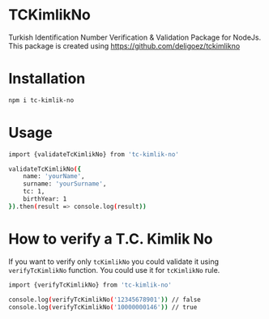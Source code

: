 # TCKimlikNo

Turkish Identification Number Verification & Validation Package for NodeJs. This package is created using <a href="https://github.com/deligoez/tckimlikno">https://github.com/deligoez/tckimlikno</a>

# Installation

```bash
npm i tc-kimlik-no
```

# Usage

```bash
import {validateTcKimlikNo} from 'tc-kimlik-no'

validateTcKimlikNo({
    name: 'yourName',
    surname: 'yourSurname',
    tc: 1,
    birthYear: 1
}).then(result => console.log(result))
```

# How to verify a T.C. Kimlik No

If you want to verify only `tcKimlikNo` you could validate it using `verifyTcKimlikNo` function. You could use it for `tcKimlikNo` rule.

```bash
import {verifyTcKimlikNo} from 'tc-kimlik-no'

console.log(verifyTcKimlikNo('12345678901')) // false
console.log(verifyTcKimlikNo('10000000146')) // true
```
